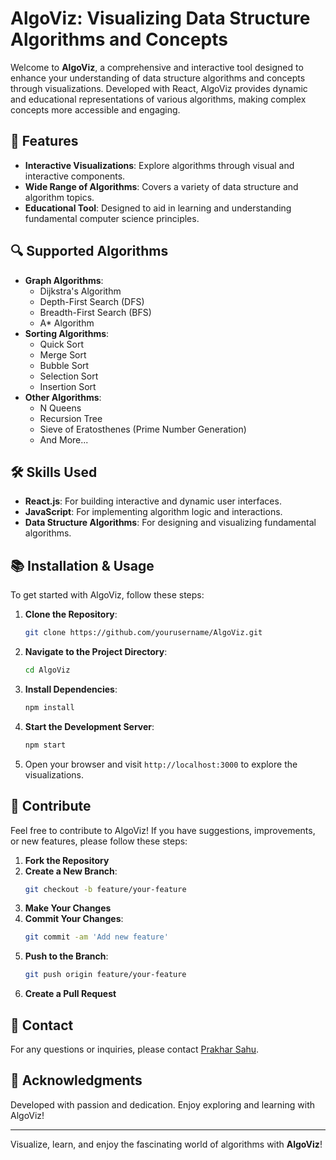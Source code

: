 # AlgoViz: Visualizing Data Structure Algorithms and Concepts

Welcome to **AlgoViz**, a comprehensive and interactive tool designed to enhance your understanding of data structure algorithms and concepts through visualizations. Developed with React, AlgoViz provides dynamic and educational representations of various algorithms, making complex concepts more accessible and engaging.

## 🚀 Features

- **Interactive Visualizations**: Explore algorithms through visual and interactive components.
- **Wide Range of Algorithms**: Covers a variety of data structure and algorithm topics.
- **Educational Tool**: Designed to aid in learning and understanding fundamental computer science principles.

## 🔍 Supported Algorithms

- **Graph Algorithms**:
  - Dijkstra's Algorithm
  - Depth-First Search (DFS)
  - Breadth-First Search (BFS)
  - A* Algorithm
- **Sorting Algorithms**:
  - Quick Sort
  - Merge Sort
  - Bubble Sort
  - Selection Sort
  - Insertion Sort
- **Other Algorithms**:
  - N Queens
  - Recursion Tree
  - Sieve of Eratosthenes (Prime Number Generation)
  - And More...

## 🛠️ Skills Used

- **React.js**: For building interactive and dynamic user interfaces.
- **JavaScript**: For implementing algorithm logic and interactions.
- **Data Structure Algorithms**: For designing and visualizing fundamental algorithms.

## 📚 Installation & Usage

To get started with AlgoViz, follow these steps:

1. **Clone the Repository**:
    ```bash
    git clone https://github.com/yourusername/AlgoViz.git
    ```
2. **Navigate to the Project Directory**:
    ```bash
    cd AlgoViz
    ```
3. **Install Dependencies**:
    ```bash
    npm install
    ```
4. **Start the Development Server**:
    ```bash
    npm start
    ```
5. Open your browser and visit `http://localhost:3000` to explore the visualizations.

## 🎨 Contribute

Feel free to contribute to AlgoViz! If you have suggestions, improvements, or new features, please follow these steps:

1. **Fork the Repository**
2. **Create a New Branch**:
    ```bash
    git checkout -b feature/your-feature
    ```
3. **Make Your Changes**
4. **Commit Your Changes**:
    ```bash
    git commit -am 'Add new feature'
    ```
5. **Push to the Branch**:
    ```bash
    git push origin feature/your-feature
    ```
6. **Create a Pull Request**

## 📧 Contact

For any questions or inquiries, please contact [Prakhar Sahu](mailto:jsahu2814@example.com).

## 🌟 Acknowledgments

Developed with passion and dedication. Enjoy exploring and learning with AlgoViz!

---

Visualize, learn, and enjoy the fascinating world of algorithms with **AlgoViz**!
